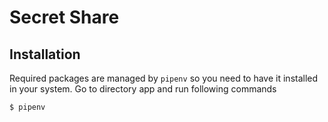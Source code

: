 # Secret Share

## Installation

Required packages are managed by `pipenv` so you need to have it installed in your system.
Go to directory app and run following commands
```bash
$ pipenv
```